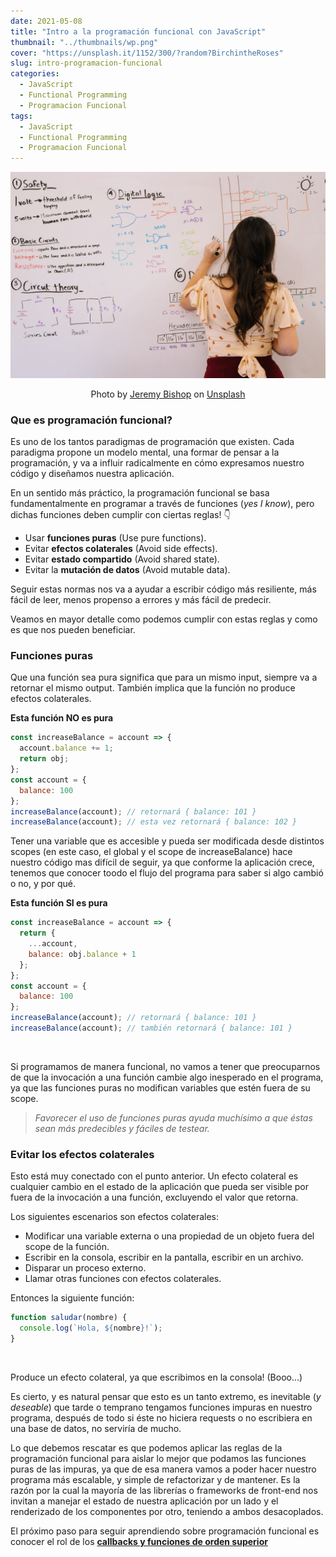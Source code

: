 ```yaml
---
date: 2021-05-08
title: "Intro a la programación funcional con JavaScript"
thumbnail: "../thumbnails/wp.png"
cover: "https://unsplash.it/1152/300/?random?BirchintheRoses"
slug: intro-programacion-funcional
categories:
  - JavaScript
  - Functional Programming
  - Programacion Funcional
tags:
  - JavaScript
  - Functional Programming
  - Programacion Funcional
---
```


<!-- ![park](./images/park.jpg) -->

![Functional Programming](./images/intro-programacion-funcional.jpg)

<p style="text-align: center;">Photo by <a href="https://unsplash.com/photos/KFIjzXYg1RM">Jeremy Bishop</a> on <a href="https://unsplash.com">Unsplash</a></p>

### Que es programación funcional?

Es uno de los tantos paradigmas de programación que existen. Cada paradigma propone un modelo mental, una formar de pensar a la programación, y va a influir radicalmente en cómo expresamos nuestro código y diseñamos nuestra aplicación.

En un sentido más práctico, la programación funcional se basa fundamentalmente en programar a través de funciones (_yes I know_), pero dichas funciones deben cumplir con ciertas reglas! 👇

- Usar **funciones puras** (Use pure functions).
- Evitar **efectos colaterales** (Avoid side effects).
- Evitar **estado compartido** (Avoid shared state).
- Evitar la **mutación de datos** (Avoid mutable data).

Seguir estas normas nos va a ayudar a escribir código más resiliente, más fácil de leer, menos propenso a errores y más fácil de predecir.

Veamos en mayor detalle como podemos cumplir con estas reglas y como es que nos pueden beneficiar.

### Funciones puras

Que una función sea pura significa que para un mismo input, siempre va a retornar el mismo output. También implica que la función no produce efectos colaterales.

**Esta función NO es pura**

```js
const increaseBalance = account => {
  account.balance += 1;
  return obj;
};
const account = {
  balance: 100
};
increaseBalance(account); // retornará { balance: 101 }
increaseBalance(account); // esta vez retornará { balance: 102 }
```

Tener una variable que es accesible y pueda ser modificada desde distintos scopes (en este caso, el global y el scope de increaseBalance) hace nuestro código mas difícil de seguir, ya que conforme la aplicación crece, tenemos que conocer toodo el flujo del programa para saber si algo cambió o no, y por qué.

**Esta función SI es pura**

```js
const increaseBalance = account => {
  return {
    ...account,
    balance: obj.balance + 1
  };
};
const account = {
  balance: 100
};
increaseBalance(account); // retornará { balance: 101 }
increaseBalance(account); // también retornará { balance: 101 }
```

<br/>

Si programamos de manera funcional, no vamos a tener que preocuparnos de que la invocación a una función cambie algo inesperado en el programa, ya que las funciones puras no modifican variables que estén fuera de su scope.

> _Favorecer el uso de funciones puras ayuda muchísimo a que éstas sean más predecibles y fáciles de testear._

### Evitar los **efectos colaterales**

Esto está muy conectado con el punto anterior. Un efecto colateral es cualquier cambio en el estado de la aplicación que pueda ser visible por fuera de la invocación a una función, excluyendo el valor que retorna.

Los siguientes escenarios son efectos colaterales:

- Modificar una variable externa o una propiedad de un objeto fuera del scope de la función.
- Escribir en la consola, escribir en la pantalla, escribir en un archivo.
- Disparar un proceso externo.
- Llamar otras funciones con efectos colaterales.

Entonces la siguiente función:

```js
function saludar(nombre) {
  console.log(`Hola, ${nombre}!`);
}
```

</br>

Produce un efecto colateral, ya que escribimos en la consola! (Booo...)

Es cierto, y es natural pensar que esto es un tanto extremo, es inevitable (_y deseable_) que tarde o temprano tengamos funciones impuras en nuestro programa, después de todo si éste no hiciera requests o no escribiera en una base de datos, no serviría de mucho.

Lo que debemos rescatar es que podemos aplicar las reglas de la programación funcional para aislar lo mejor que podamos las funciones puras de las impuras, ya que de esa manera vamos a poder hacer nuestro programa más escalable, y simple de refactorizar y de mantener. Es la razón por la cual la mayoría de las librerías o frameworks de front-end nos invitan a manejar el estado de nuestra aplicación por un lado y el renderizado de los componentes por otro, teniendo a ambos desacoplados.

El próximo paso para seguir aprendiendo sobre programación funcional es conocer el rol de los [**callbacks y funciones de orden superior**](http://localhost:8000/callbacks-y-funciones-de-orden-superior)
